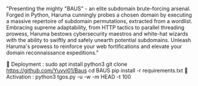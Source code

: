 "Presenting the mighty "BAUS" - an elite subdomain brute-forcing arsenal. Forged in Python, Haruma cunningly probes a chosen domain by executing a massive repertoire of subdomain permutations, extracted from a wordlist. Embracing supreme adaptability, from HTTP tactics to parallel threading prowess, Haruma bestows cybersecurity maestros and white-hat wizards with the ability to swiftly and safely unearth potential subdomains. Unleash Haruma's prowess to reinforce your web fortifications and elevate your domain reconnaissance expeditions."

📌 Deployment :
  sudo apt install python3
  git clone https://github.com/Yuvvi01/Baus
  cd BAUS
  pip install -r requirements.txt
📌 Activation :
python3 tgos.py -u <url> -w <wordlist> -m HEAD -t 100
